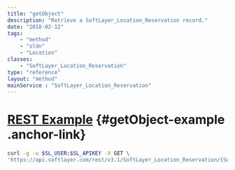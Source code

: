 ```yaml
---
title: "getObject"
description: "Retrieve a SoftLayer_Location_Reservation record."
date: "2018-02-12"
tags:
    - "method"
    - "sldn"
    - "Location"
classes:
    - "SoftLayer_Location_Reservation"
type: "reference"
layout: "method"
mainService : "SoftLayer_Location_Reservation"
---
```


# [REST Example](#getObject-example) <a href="/article/rest/"><i class="fas fa-question"></i></a> {#getObject-example .anchor-link} 
```bash
curl -g -u $SL_USER:$SL_APIKEY -X GET \
'https://api.softlayer.com/rest/v3.1/SoftLayer_Location_Reservation/{SoftLayer_Location_ReservationID}/getObject'
```
